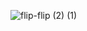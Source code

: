 ![flip-flip (2) (1)](https://github.com/MaxwellDG/MaxwellDG/assets/51105802/bef9ecff-c7a3-42df-9964-77537a12daac)
